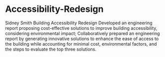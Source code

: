 # Accessibility-Redesign
Sidney Smith Building Accessibility Redesign
Developed an engineering report proposing cost-effective solutions to improve building accessibility, considering environmental impact; Collaboratively prepared an engineering report by generating innovative solutions to enhance the ease of access to the building while accounting for minimal cost, environmental factors, and the steps to evaluate the top three solutions.
